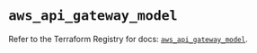 # `aws_api_gateway_model`

Refer to the Terraform Registry for docs: [`aws_api_gateway_model`](https://registry.terraform.io/providers/hashicorp/aws/5.86.0/docs/resources/api_gateway_model).
